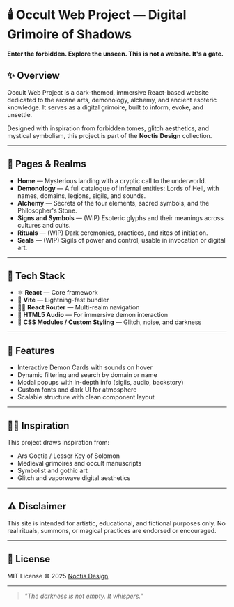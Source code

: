 # 🕯️ Occult Web Project — Digital Grimoire of Shadows

**Enter the forbidden. Explore the unseen. This is not a website. It's a gate.**

## ✨ Overview

Occult Web Project is a dark-themed, immersive React-based website dedicated to the arcane arts, demonology, alchemy, and ancient esoteric knowledge. It serves as a digital grimoire, built to inform, evoke, and unsettle.

Designed with inspiration from forbidden tomes, glitch aesthetics, and mystical symbolism, this project is part of the **Noctis Design** collection.

---

## 📁 Pages & Realms

- **Home** — Mysterious landing with a cryptic call to the underworld.
- **Demonology** — A full catalogue of infernal entities: Lords of Hell, with names, domains, legions, sigils, and sounds.
- **Alchemy** — Secrets of the four elements, sacred symbols, and the Philosopher's Stone.
- **Signs and Symbols** — (WIP) Esoteric glyphs and their meanings across cultures and cults.
- **Rituals** — (WIP) Dark ceremonies, practices, and rites of initiation.
- **Seals** — (WIP) Sigils of power and control, usable in invocation or digital art.

---

## 🧱 Tech Stack

- ⚛️ **React** — Core framework
- 🧪 **Vite** — Lightning-fast bundler
- 🧙‍♂️ **React Router** — Multi-realm navigation
- 🎵 **HTML5 Audio** — For immersive demon interaction
- 🧵 **CSS Modules / Custom Styling** — Glitch, noise, and darkness

---

## 🔮 Features

- Interactive Demon Cards with sounds on hover
- Dynamic filtering and search by domain or name
- Modal popups with in-depth info (sigils, audio, backstory)
- Custom fonts and dark UI for atmosphere
- Scalable structure with clean component layout

---

## 🧛‍♂️ Inspiration

This project draws inspiration from:
- Ars Goetia / Lesser Key of Solomon
- Medieval grimoires and occult manuscripts
- Symbolist and gothic art
- Glitch and vaporwave digital aesthetics

---

## ⚠️ Disclaimer

This site is intended for artistic, educational, and fictional purposes only. No real rituals, summons, or magical practices are endorsed or encouraged.

---

## 📜 License

MIT License © 2025 [Noctis Design](https://github.com/noctis.design)

---

> _"The darkness is not empty. It whispers."_  
